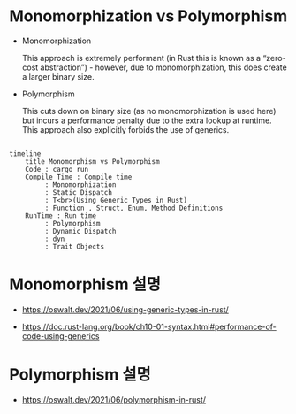 # Monomorphization vs Polymorphism

- Monomorphization

     This approach is extremely performant (in Rust this is known as a “zero-cost abstraction”) - however, due to monomorphization, this does create a larger binary size.

- Polymorphism

    This cuts down on binary size (as no monomorphization is used here) but incurs a performance penalty due to the extra lookup at runtime. This approach also explicitly forbids the use of generics.


```mermaid

timeline
    title Monomorphism vs Polymorphism
    Code : cargo run
    Compile Time : Compile time
         : Monomorphization
         : Static Dispatch
         : T<br>(Using Generic Types in Rust)
         : Function , Struct, Enum, Method Definitions
    RunTime : Run time
         : Polymorphism
         : Dynamic Dispatch
         : dyn
         : Trait Objects

```


# Monomorphism 설명

- https://oswalt.dev/2021/06/using-generic-types-in-rust/

- https://doc.rust-lang.org/book/ch10-01-syntax.html#performance-of-code-using-generics

# Polymorphism 설명

- https://oswalt.dev/2021/06/polymorphism-in-rust/